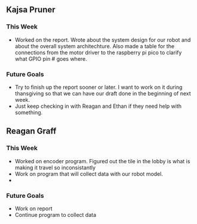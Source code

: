 ## Kajsa Pruner
### This Week
- Worked on the report. Wrote about the system design for our robot and about the overall system architechture. Also made a table for the connections from the motor driver to the raspberry pi pico to clarify what GPIO pin # goes where.

### Future Goals
- Try to finish up the report sooner or later. I want to work on it during thansgiving so that we can have our draft done in the beginning of next week.
- Just keep checking in with Reagan and Ethan if they need help with something.

## Reagan Graff
### This Week
- Worked on encoder program. Figured out the tile in the lobby is what is making it travel so inconsistantly
- Work on program that will collect data with our robot model. 
- 

### Future Goals
- Work on report
- Continue program to collect data
